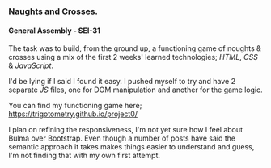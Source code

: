 ### **Naughts and Crosses.**

#### General Assembly - SEI-31

The task was to build, from the ground up, a functioning game of noughts & crosses using a mix of the first 2 weeks' learned technologies; *HTML*, *CSS* & *JavaScript*.

I'd be lying if I said I found it easy. I pushed myself to try and have 2 separate *JS* files, one for DOM manipulation and another for the game logic.

You can find my functioning game here; https://trigotometry.github.io/project0/

I plan on refining the responsiveness, I'm not yet sure how I feel about Bulma over Bootstrap. Even though a number of posts have said the semantic approach it takes makes things easier to understand and guess, I'm not finding that with my own first attempt.
